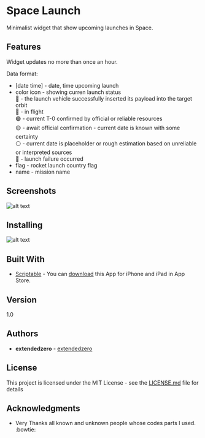 # Space Launch

Minimalist widget that show upcoming launches in Space.

## Features
Widget updates no more than once an hour.  

Data format:  
* [date time] - date, time upcoming launch  
* color icon - showing curren launch status  
   🚀 - the launch vehicle successfully inserted its payload into the target orbit  
   🔵 - in flight  
   🟢 - current T-0 confirmed by official or reliable resources  
   🟡 - await official confirmation - current date is known with some certainty  
   ⚪️ - current date is placeholder or rough estimation based on unreliable or interpreted sources  
   🔴 - launch failure occurred  
* flag - rocket launch country flag  
* name - mission name  

## Screenshots
![alt text](https://github.com/extendedzero/Scriptable-IOS-Widget/blob/e9bc6190b30e323d99ba82881a269d15ec4527a2/Losses_of_russia/preview_1.png)

## Installing
![alt text](https://github.com/extendedzero/Scriptable-IOS-Widget/blob/ca69de9a031412e36289a3cb3733f89512a87c2b/Losses_of_russia/preview_0.png)

## Built With
* [Scriptabl‪e‬](https://apps.apple.com/ru/app/scriptable/id1405459188) - You can [download](https://apps.apple.com/ru/app/scriptable/id1405459188) this App for iPhone and iPad in App Store. 

## Version
1.0

## Authors
* **extendedzero** - [extendedzero](https://github.com/extendedzero)

## License
This project is licensed under the MIT License - see the [LICENSE.md](LICENSE.md) file for details

## Acknowledgments
* Very Thanks all known and unknown people whose codes parts I used. :bowtie: 
